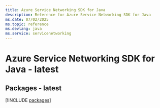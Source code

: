 ```yaml
---
title: Azure Service Networking SDK for Java
description: Reference for Azure Service Networking SDK for Java
ms.date: 07/02/2025
ms.topic: reference
ms.devlang: java
ms.service: servicenetworking
---
```

# Azure Service Networking SDK for Java - latest
## Packages - latest
[!INCLUDE [packages](service-networking-index.md)]